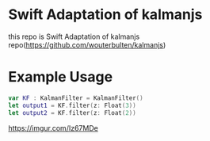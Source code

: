 # Swift Adaptation of kalmanjs
this repo is Swift Adaptation of kalmanjs repo(https://github.com/wouterbulten/kalmanjs)
# Example Usage
``` swift
var KF : KalmanFilter = KalmanFilter()
let output1 = KF.filter(z: Float(3))
let output2 = KF.filter(z: Float(2))
```
https://imgur.com/Iz67MDe
